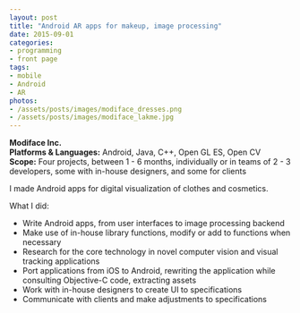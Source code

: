 ```yaml
---
layout: post
title: "Android AR apps for makeup, image processing"
date: 2015-09-01
categories:
- programming
- front page
tags:
- mobile
- Android
- AR
photos:
- /assets/posts/images/modiface_dresses.png
- /assets/posts/images/modiface_lakme.jpg
---
```



**Modiface Inc.**  
**Platforms & Languages:** Android, Java, C++, Open GL ES, Open CV  
**Scope:** Four projects, between 1 - 6 months, individually or in teams of 2 - 3 developers, some with in-house designers, and some for clients

I made Android apps for digital visualization of clothes and cosmetics.

<!-- more -->

What I did:
* Write Android apps, from user interfaces to image processing backend
* Make use of in-house library functions, modify or add to functions when necessary
* Research for the core technology in novel computer vision and visual tracking applications
* Port applications from iOS to Android,  rewriting the application while consulting Objective-C code, extracting assets
* Work with in-house designers to create UI to specifications
* Communicate with clients and make adjustments to specifications
